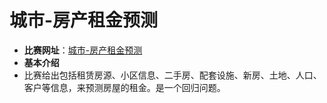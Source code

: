 # 城市-房产租金预测
- **比赛网址**：[城市-房产租金预测](https://2019ai.futurelab.tv/contest_detail/3#contest_des)
- **基本介绍**
- 比赛给出包括租赁房源、小区信息、二手房、配套设施、新房、土地、人口、客户等信息，来预测房屋的租金。是一个回归问题。
